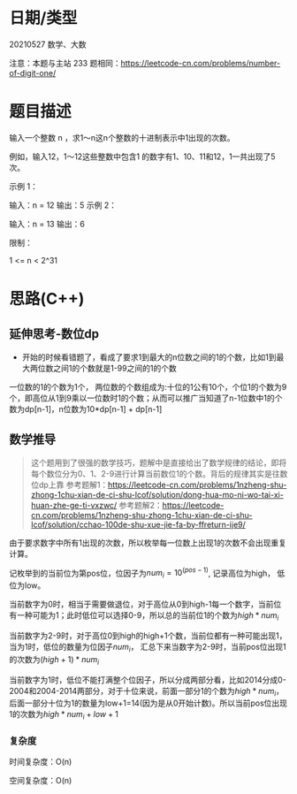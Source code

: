 
<!--
 * @Author: baisichen
 * @Date: 2021-05-10 10:20:04
 * @LastEditTime: 2021-05-31 14:50:00
 * @LastEditors: baisichen
 * @Description: 
-->
# 日期/类型
20210527 数学、大数

注意：本题与主站 233 题相同：https://leetcode-cn.com/problems/number-of-digit-one/


# 题目描述
输入一个整数 n ，求1～n这n个整数的十进制表示中1出现的次数。

例如，输入12，1～12这些整数中包含1 的数字有1、10、11和12，1一共出现了5次。

 

示例 1：

输入：n = 12
输出：5
示例 2：

输入：n = 13
输出：6
 

限制：

1 <= n < 2^31

# 思路(C++)

## 延伸思考-数位dp
- 开始的时候看错题了，看成了要求1到最大的n位数之间的1的个数，比如1到最大两位数之间1的个数就是1-99之间的1的个数

一位数的1的个数为1个， 两位数的个数组成为:十位的1公有10个，个位1的个数为9个，即高位从1到9乘以一位数时1的个数；从而可以推广当知道了n-1位数中1的个数为dp[n-1]，n位数为10*dp[n-1] + dp[n-1]

## 数学推导
> 这个题用到了很强的数学技巧，题解中是直接给出了数学规律的结论，即将每个数位分为0、1、2-9进行计算当前数位1的个数。背后的规律其实是往数位dp上靠
> 参考题解1：https://leetcode-cn.com/problems/1nzheng-shu-zhong-1chu-xian-de-ci-shu-lcof/solution/dong-hua-mo-ni-wo-tai-xi-huan-zhe-ge-ti-vxzwc/
> 参考题解2：https://leetcode-cn.com/problems/1nzheng-shu-zhong-1chu-xian-de-ci-shu-lcof/solution/cchao-100de-shu-xue-jie-fa-by-ffreturn-ije9/

由于要求数字中所有1出现的次数，所以枚举每一位数上出现1的次数不会出现重复计算。

记枚举到的当前位为第pos位，位因子为$num_i = 10^(pos-1)$, 记录高位为high， 低位为low。

当前数字为0时，相当于需要做退位，对于高位从0到high-1每一个数字，当前位有一种可能为1；此时低位可以选择0-9，所以总的当前位1的个数为$high*num_i$

当前数字为2-9时，对于高位0到high的high+1个数，当前位都有一种可能出现1，当为1时，低位的数量为位因子$num_i$， 汇总下来当数字为2-9时，当前pos位出现1的次数为$(high+1)*num_i$

当前数字为1时，低位不能打满整个位因子，所以分成两部分看，比如2014分成0-2004和2004-2014两部分，对于十位来说，前面一部分1的个数为$high*num_i$， 后面一部分十位为1的数量为low+1=14(因为是从0开始计数)。所以当前pos位出现1的次数为$high*num_i+low+1$


### 复杂度
时间复杂度：O(n)

空间复杂度：O(n)

